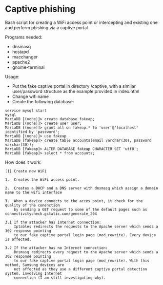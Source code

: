 # Captive phishing

Bash script for creating a WiFi access point or intercepting and existing one and perform
phishing via a captive portal

Programs needed: 
- dnsmasq
- hostapd
- macchanger
- apache2
- gnome-terminal

Usage:
- Put the fake captive portal  in directory /captive, with a similar user/password
  structure as the example provided in index.html
- Change wifi name
- Create the following database:

```
service mysql start
mysql
MariaDB [(none)]> create database fakeap;
MariaDB [(none)]> create user user;
MariaDB [(none)]> grant all on fakeap.* to 'user'@'localhost' identified by 'password';
MariaDB [(none)]> use fakeap
MariaDB [fakeap]> create table accounts(email varchar(30), password varchar(30));
MariaDB [fakeap]> ALTER DATABASE fakeap CHARACTER SET 'utf8';
MariaDB [fakeap]> select * from accounts;
```

How does it work:

	[1] Create new WiFi

	1.  Creates the WiFi access point.
	
	2.  Creates a DHCP and a DNS server with dnsmasq which assign a domain name to the wifi interface 

	3.  When a device connects to the acces point, it check for the quality of the conenction
	    by sending a GET request to some of the default pages such as connectivitycheck.gstatic.com/generate_204

	3.1 If the attacker has Internet connection:
	    Iptables redirects the requests to the Apache server which sends a 302 response pointing 
	    to our fake captive portal login page (mod_rewrite). Every device is affected.

	3.2 If the attacker has no Internet connection: 
	    Dnsmasq redirects every request to the Apache server which sends a 302 response pointing
	    to our fake captive portal login page (mod_rewrite). With this method, Samsung devices are
	    not affected as they use a different captive portal detection system, involving Internet 
	    connection (I am still investigating why).
